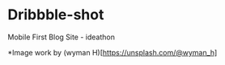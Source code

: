 # Dribbble-shot
Mobile First Blog Site - ideathon


*Image work by (wyman H)[https://unsplash.com/@wyman_h]
